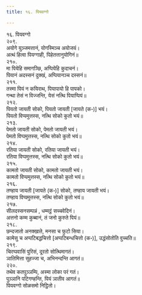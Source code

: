 ```yaml
---
title: १६. पियवग्गो

---
```

१६. पियवग्गो  
२०९.  
अयोगे युञ्जमत्तानं, योगस्मिञ्च अयोजयं।  
अत्थं हित्वा पियग्गाही, पिहेतत्तानुयोगिनं॥  
२१०.  
मा पियेहि समागञ्छि, अप्पियेहि कुदाचनं।  
पियानं अदस्सनं दुक्खं, अप्पियानञ्च दस्सनं॥  
२११.  
तस्मा पियं न कयिराथ, पियापायो हि पापको।  
गन्था तेसं न विज्जन्ति, येसं नत्थि पियाप्पियं॥  
२१२.  
पियतो जायती सोको, पियतो जायती [जायते (क॰)] भयं।  
पियतो विप्पमुत्तस्स, नत्थि सोको कुतो भयं॥  
२१३.  
पेमतो जायती सोको, पेमतो जायती भयं।  
पेमतो विप्पमुत्तस्स, नत्थि सोको कुतो भयं॥  
२१४.  
रतिया जायती सोको, रतिया जायती भयं।  
रतिया विप्पमुत्तस्स, नत्थि सोको कुतो भयं॥  
२१५.  
कामतो जायती सोको, कामतो जायती भयं।  
कामतो विप्पमुत्तस्स, नत्थि सोको कुतो भयं॥  
२१६.  
तण्हाय जायती [जायते (क॰)] सोको, तण्हाय जायती भयं।  
तण्हाय विप्पमुत्तस्स, नत्थि सोको कुतो भयं॥  
२१७.  
सीलदस्सनसम्पन्नं , धम्मट्ठं सच्चवेदिनं।  
अत्तनो कम्म कुब्बानं, तं जनो कुरुते पियं॥  
२१८.  
छन्दजातो अनक्खाते, मनसा च फुटो सिया।  
कामेसु च अप्पटिबद्धचित्तो [अप्पटिबन्धचित्तो (क॰)], उद्धंसोतोति वुच्चति॥  
२१९.  
चिरप्पवासिं पुरिसं, दूरतो सोत्थिमागतं।  
ञातिमित्ता सुहज्जा च, अभिनन्दन्ति आगतं॥  
२२०.  
तथेव कतपुञ्ञम्पि, अस्मा लोका परं गतं।  
पुञ्ञानि पटिगण्हन्ति, पियं ञातीव आगतं॥  
पियवग्गो सोळसमो निट्ठितो।  